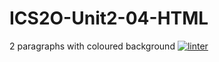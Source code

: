 # ICS2O-Unit2-04-HTML
2 paragraphs with coloured background
 [![linter](https://github.com/kayleiigh/ICS2O-Unit2-04-HTML/workflows/linter/badge.svg)](https://github.com/marketplace/actions/super-linter)       
